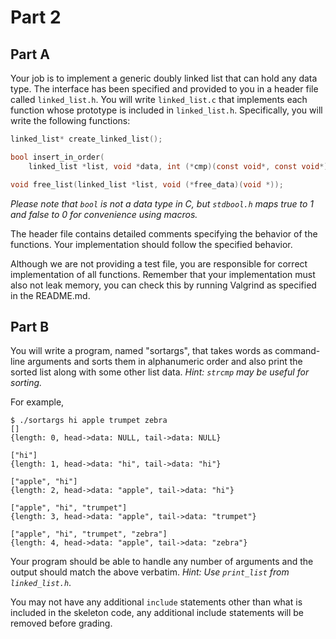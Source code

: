 # Part 2

## Part A

Your job is to implement a generic doubly linked list that can hold any data type.
The interface has been specified and provided to you in a header file called `linked_list.h`.
You will write `linked_list.c` that implements each function whose prototype is included in `linked_list.h`. Specifically, you will write the following functions:

``` c
linked_list* create_linked_list();

bool insert_in_order(
    linked_list *list, void *data, int (*cmp)(const void*, const void*));

void free_list(linked_list *list, void (*free_data)(void *));
```

*Please note that `bool` is not a data type in C, but `stdbool.h` maps true to 1 and false to 0 for convenience using macros.*

The header file contains detailed comments specifying the behavior of the functions. Your implementation should follow the specified behavior.

Although we are not providing a test file, you are responsible for correct implementation of all functions. Remember that your implementation must also not leak memory, you can check this by running Valgrind as specified in the README.md.

## Part B

You will write a program, named "sortargs", that takes words as command-line arguments and sorts them in alphanumeric order and also print the sorted list along with some other list data. *Hint: `strcmp` may be useful for sorting.*

For example,

```
$ ./sortargs hi apple trumpet zebra
[]
{length: 0, head->data: NULL, tail->data: NULL}

["hi"]
{length: 1, head->data: "hi", tail->data: "hi"}

["apple", "hi"]
{length: 2, head->data: "apple", tail->data: "hi"}

["apple", "hi", "trumpet"]
{length: 3, head->data: "apple", tail->data: "trumpet"}

["apple", "hi", "trumpet", "zebra"]
{length: 4, head->data: "apple", tail->data: "zebra"}
```

Your program should be able to handle any number of arguments and the output should match the above verbatim. *Hint: Use `print_list` from `linked_list.h`*.

You may not have any additional `include` statements other than what is included in the skeleton code, any additional include statements will be removed before grading. 
